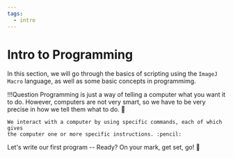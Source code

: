 ```yaml
---
tags:
  - intro
---
```

# Intro to Programming

In this section, we will go through the basics of scripting using the `ImageJ
Macro` language, as well as some basic concepts in programmimg.

!!!Question
    Programming is just a way of telling a computer what you want it to do.
    However, computers are not very smart, so we have to be very precise in how
    we tell them what to do. :robot:

    We interact with a computer by using specific commands, each of which gives
    the computer one or more specific instructions. :pencil:

Let's write our first program -- Ready? On your mark, get set, go! :rocket:
